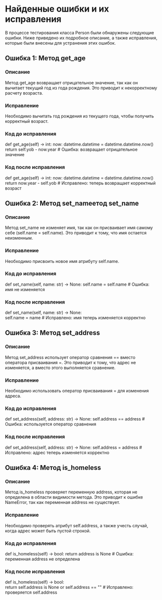 # Найденные ошибки и их исправления

В процессе тестирования класса Person были обнаружены следующие ошибки. Ниже приведено их подробное описание, 
а также исправления, которые были внесены для устранения этих ошибок.
                                                                             
## Ошибка 1: Метод get_age

### Описание

Метод get_age возвращает отрицательное значение, так как он вычитает текущий год из года рождения. 
Это приводит к некорректному расчету возраста.

### Исправление
Необходимо вычитать год рождения из текущего года, чтобы получить корректный возраст.

### Код до исправления

def get_age(self) -> int:
    now: datetime.datetime = datetime.datetime.now()    
    return self.yob - now.year  # Ошибка: возвращает отрицательное значение

### Код после исправления

def get_age(self) -> int:
    now: datetime.datetime = datetime.datetime.now()
    return now.year - self.yob  # Исправлено: теперь возвращает корректный возраст


## Ошибка 2: Метод set_nameетод set_name

### Описание

Метод set_name не изменяет имя, так как он присваивает имя самому себе (self.name = self.name). 
Это приводит к тому, что имя остается неизменным.

### Исправление
Необходимо присвоить новое имя атрибуту self.name.

### Код до исправления

def set_name(self, name: str) -> None:
    self.name = self.name  # Ошибка: имя не изменяется

### Код после исправления

def set_name(self, name: str) -> None:    
    self.name = name  # Исправлено: имя теперь изменяется корректно

    
## Ошибка 3: Метод set_address

### Описание

Метод set_address использует оператор сравнения == вместо оператора присваивания =. 
Это приводит к тому, что адрес не изменяется, а вместо этого выполняется сравнение.

### Исправление

Необходимо использовать оператор присваивания = для изменения адреса.
   
### Код до исправления

def set_address(self, address: str) -> None:
    self.address == address  # Ошибка: используется оператор сравнения

### Код после исправления

def set_address(self, address: str) -> None:
    self.address = address  # Исправлено: адрес теперь изменяется корректно


## Ошибка 4: Метод is_homeless

### Описание

Метод is_homeless проверяет переменную address, которая не определена в области видимости метода. 
Это приводит к ошибке NameError, так как переменная address не существует.

### Исправление

Необходимо проверять атрибут self.address, а также учесть случай, когда адрес может быть пустой строкой.


### Код до исправления

def is_homeless(self) -> bool:
    return address is None  # Ошибка: переменная address не определена
                                                                              
### Код после исправления

def is_homeless(self) -> bool:    
    return self.address is None or self.address == ""  # Исправлено: проверяется self.address


    

        


    




    

